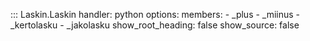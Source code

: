 ::: Laskin.Laskin
    handler: python
    options:
      members:
        - _plus
        - _miinus
        - _kertolasku
        - _jakolasku
      show_root_heading: false
      show_source: false